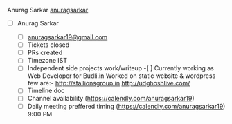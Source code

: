 Anurag Sarkar [anuragsarkar](https://github.com/anuragsarkar/Internship/new/intern)
- [ ] Anurag Sarkar

     - [ ] anuragsarkar19@gmail.com
     - [ ] Tickets closed
     - [ ] PRs created
     - [ ] Timezone
            IST
     - [ ] Independent side projects work/writeup
            -[ ] Currently working as Web Developer for Budli.in Worked on static website & wordpress few are:- 
            http://stallionsgroup.in
            http://udghoshlive.com/
     - [ ] Timeline doc
     - [ ] Channel availability 
            (https://calendly.com/anuragsarkar19)
     - [ ] Daily meeting preffered timing
            (https://calendly.com/anuragsarkar19) 9:00 PM
